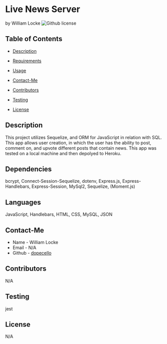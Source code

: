 # Live News Server 
by William Locke
![Github license](https://img.shields.io/badge/license-none-yellowgreen.svg)
## Table of Contents
* [Description](#description)
* [Requirements](#requirements)
* [Usage](#usage)
* [Contact-Me](#contact-me)
* [Contributors](#contributors)
* [Testing](#testing)

* [License](#license)

## Description
This project utilizes Sequelize, and ORM for JavaScript in relation with SQL. This app allows user creation, in which the user has the ability to post, comment on, and upvote different posts that contain news. This app was tested on a local machine and then depolyed to Heroku.
## Dependencies
bcrypt, Connect-Session-Sequelize, dotenv, Express.js, Express-Handlebars, Express-Session, MySql2, Sequelize, (Moment.js)
## Languages
JavaScript, Handlebars, HTML, CSS, MySQL, JSON
## Contact-Me
* Name - William Locke
* Email - N/A
* Github - [dopecello](https://github.com/dopecello/)
## Contributors
N/A
## Testing
jest
## License
N/A
